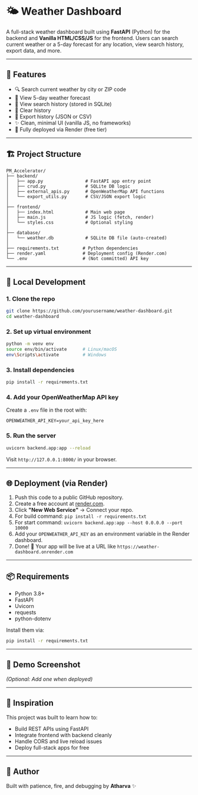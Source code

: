 # 🌤️ Weather Dashboard

A full-stack weather dashboard built using **FastAPI** (Python) for the backend and **Vanilla HTML/CSS/JS** for the frontend. Users can search current weather or a 5-day forecast for any location, view search history, export data, and more.

---

## 🔧 Features

* 🔍 Search current weather by city or ZIP code
* 📆 View 5-day weather forecast
* 📜 View search history (stored in SQLite)
* 🧹 Clear history
* 📁 Export history (JSON or CSV)
* ✨ Clean, minimal UI (vanilla JS, no frameworks)
* 🚀 Fully deployed via Render (free tier)

---

## 🏗️ Project Structure

```
PM_Accelerator/
├── backend/
│   ├── app.py                # FastAPI app entry point
│   ├── crud.py               # SQLite DB logic
│   ├── external_apis.py      # OpenWeatherMap API functions
│   └── export_utils.py       # CSV/JSON export logic
│
├── frontend/
│   ├── index.html            # Main web page
│   ├── main.js               # JS logic (fetch, render)
│   └── styles.css            # Optional styling
│
├── database/
│   └── weather.db            # SQLite DB file (auto-created)
│
├── requirements.txt         # Python dependencies
├── render.yaml              # Deployment config (Render.com)
└── .env                     # (Not committed) API key
```

---

## 🚀 Local Development

### 1. Clone the repo

```bash
git clone https://github.com/yourusername/weather-dashboard.git
cd weather-dashboard
```

### 2. Set up virtual environment

```bash
python -m venv env
source env/bin/activate      # Linux/macOS
env\Scripts\activate         # Windows
```

### 3. Install dependencies

```bash
pip install -r requirements.txt
```

### 4. Add your OpenWeatherMap API key

Create a `.env` file in the root with:

```
OPENWEATHER_API_KEY=your_api_key_here
```

### 5. Run the server

```bash
uvicorn backend.app:app --reload
```

Visit `http://127.0.0.1:8000/` in your browser.

---

## 🌐 Deployment (via Render)

1. Push this code to a public GitHub repository.
2. Create a free account at [render.com](https://render.com).
3. Click **"New Web Service"** → Connect your repo.
4. For build command: `pip install -r requirements.txt`
5. For start command: `uvicorn backend.app:app --host 0.0.0.0 --port 10000`
6. Add your `OPENWEATHER_API_KEY` as an environment variable in the Render dashboard.
7. Done! 🎉 Your app will be live at a URL like `https://weather-dashboard.onrender.com`

---

## 📦 Requirements

* Python 3.8+
* FastAPI
* Uvicorn
* requests
* python-dotenv

Install them via:

```bash
pip install -r requirements.txt
```

---

## 📸 Demo Screenshot

*(Optional: Add one when deployed)*

---

## 🧠 Inspiration

This project was built to learn how to:

* Build REST APIs using FastAPI
* Integrate frontend with backend cleanly
* Handle CORS and live reload issues
* Deploy full-stack apps for free

---

## 🧊 Author

Built with patience, fire, and debugging by **Atharva** ✨


